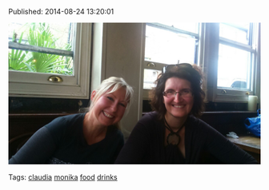 


Published: 2014-08-24 13:20:01

![](95636419257-0.jpg)

Tags: [claudia](tag-claudia.md) [monika](tag-monika.md) [food](tag-food.md) [drinks](tag-drinks.md)
